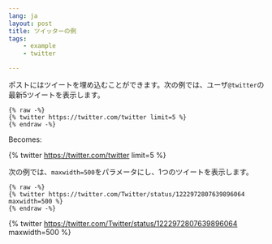 ```yaml
---
lang: ja
layout: post
title: ツイッターの例
tags:
    - example
    - twitter

---
```


ポストにはツイートを埋め込むことができます。次の例では、ユーザ`@twitter`の最新5ツイートを表示します。

```
{% raw -%}
{% twitter https://twitter.com/twitter limit=5 %}
{% endraw -%}
```

Becomes:

{% twitter https://twitter.com/twitter limit=5 %}

次の例では、`maxwidth=500`をパラメータにし、1つのツイートを表示します。

```
{% raw -%}
{% twitter https://twitter.com/Twitter/status/1222972807639896064 maxwidth=500 %}
{% endraw -%}
```

{% twitter https://twitter.com/Twitter/status/1222972807639896064 maxwidth=500 %}
